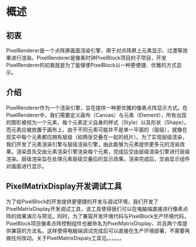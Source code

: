 # 概述
## 初衷
PixelRenderer是一个点阵屏画面渲染引擎，用于对点阵屏上元素显示、过渡等效果进行渲染。PixelRenderer是像素时钟PixelBlock项目的子项目，开发PixelRenderer的初衷就是为了能够使PixelBlock以一种更便捷、优雅的方式显示。

## 介绍
PixelRenderer作为一个渲染引擎，旨在提供一种更优雅的像素点阵显示方式。在PixelRenderer中，我们需要定义画布（Canvas）与元素（Element），所有出现的图形被视为一个元素，每个元素定义自身的样式（Style）以及形状（Shape）。而元素应被放置于画布上。由于不同元素可能并不是单一平面的（层级），就像在现实中每个元素都应拥有层级（如两张交叠在一起的纸片）。为了实现层级渲染，我们开发了元素渲染引擎与层级渲染引擎，由此能够为元素提供更多元的渲染效果。渲染首先交由元素渲染引擎渲染每个元素，完成后交由层级渲染引擎进行层级渲染。层级渲染旨在处理元素层级交叠后的显示效果。渲染完成后，交由显示组件对画面进行显示。

## PixelMatrixDisplay开发调试工具
为了给PixelBlock的开发提供更便捷的开发与调试环境，我们开发了PixelMatrixDisplay开发调试工具，该工具使得我们可以在电脑端直接进行像素点阵的效果演示与预览。同时，为了兼容开发环境代码与PixelBlock生产环境代码，PixelBlock项目像素点阵控制组件也被命名为PixelMatrixDisplay，并且两个库提供兼容的方法名。这样使得电脑端调试完成后可以直接在生产环境部署，不需要再做任何改动。关于PixelMatrixDispaly工具见。。。。。。
